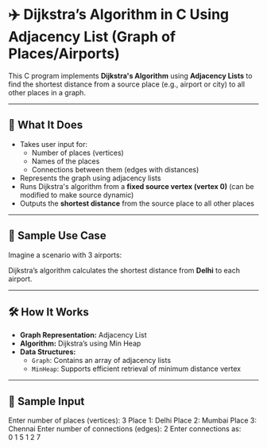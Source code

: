 # ✈️ Dijkstra’s Algorithm in C Using Adjacency List (Graph of Places/Airports)

This C program implements **Dijkstra's Algorithm** using **Adjacency Lists** to find the shortest distance from a source place (e.g., airport or city) to all other places in a graph.

---

## 🧠 What It Does

- Takes user input for:
  - Number of places (vertices)
  - Names of the places
  - Connections between them (edges with distances)
- Represents the graph using adjacency lists
- Runs Dijkstra's algorithm from a **fixed source vertex (vertex 0)** (can be modified to make source dynamic)
- Outputs the **shortest distance** from the source place to all other places

---

## 📌 Sample Use Case

Imagine a scenario with 3 airports:

Dijkstra’s algorithm calculates the shortest distance from **Delhi** to each airport.

---

## 🛠️ How It Works

- **Graph Representation:** Adjacency List
- **Algorithm:** Dijkstra’s using Min Heap
- **Data Structures:**
  - `Graph`: Contains an array of adjacency lists
  - `MinHeap`: Supports efficient retrieval of minimum distance vertex

---

## 🧪 Sample Input

Enter number of places (vertices): 3
Place 1: Delhi
Place 2: Mumbai
Place 3: Chennai
Enter number of connections (edges): 2
Enter connections as:   
0 1 5
1 2 7
